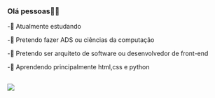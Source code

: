 ### Olá pessoas👋🏾
-🐨 Atualmente estudando

-🦔 Pretendo fazer ADS ou ciências da computação

-🐰 Pretendo ser arquiteto de software ou desenvolvedor de front-end

-🦝 Aprendendo principalmente html,css e python

##

<div>
  <a href="https://www.instagram.com/wdosantos7/" target="_blank"><img src="https://image.shutterstock.com/image-photo/image-260nw-435629701.jpg" target="_blank"></a>
  </div>
